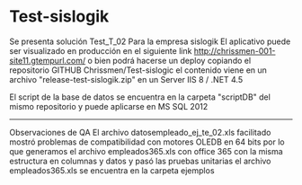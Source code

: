 # Test-sislogik
Se presenta solución Test_T_02 Para la empresa sislogik
El aplicativo puede ser visualizado en producción en el siguiente link http://chrissmen-001-site11.gtempurl.com/
o bien podrá hacerse un deploy copiando el repositorio GITHUB  Chrissmen/Test-sislogic el contenido viene en un archivo 
"release-test-sislogik.zip"  en un Server IIS 8 / .NET 4.5

El script de la base de datos se encuentra en la carpeta "scriptDB" del mismo repositorio y puede aplicarse en MS SQL 2012

----------------------------------
Observaciones de QA
El archivo datosempleado_ej_te_02.xls facilitado mostró problemas de compatibilidad con motores OLEDB en 64 bits
por lo que generamos el archivo empleados365.xls con office 365 con la misma estructura en columnas y datos y pasó las pruebas unitarias
el archivo empleados365.xls se encuentra en la carpeta ejemplos
